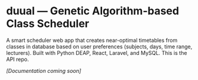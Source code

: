# duual — Genetic Algorithm-based Class Scheduler
A smart scheduler web app that creates near-optimal timetables from classes in database based on user preferences (subjects, days, time range, lecturers). Built with Python DEAP, React, Laravel, and MySQL. This is the API repo.

_[Documentation coming soon]_
